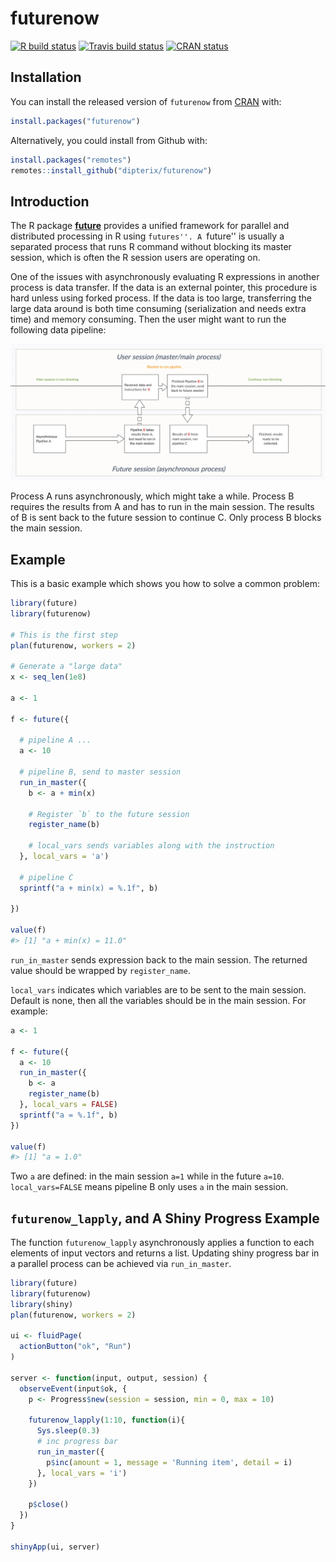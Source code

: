 
# futurenow

<!-- badges: start -->
[![R build status](https://github.com/dipterix/futurenow/workflows/R-CMD-check/badge.svg)](https://github.com/dipterix/futurenow/actions)
[![Travis build status](https://travis-ci.org/dipterix/futurenow.svg?branch=main)](https://travis-ci.org/dipterix/futurenow)
[![CRAN status](https://www.r-pkg.org/badges/version/futurenow)](https://CRAN.R-project.org/package=futurenow)
<!-- badges: end -->

## Installation

You can install the released version of `futurenow` from [CRAN](https://CRAN.R-project.org) with:

``` r
install.packages("futurenow")
```

Alternatively, you could install from Github with:

``` r
install.packages("remotes")
remotes::install_github("dipterix/futurenow")
```

## Introduction

The R package [**future**](https://github.com/HenrikBengtsson/future) provides a unified framework for parallel and distributed processing in R using ``futures''. A ``future'' is usually a separated process that runs R command without blocking its master session, which is often the R session users are operating on.

One of the issues with asynchronously evaluating R expressions in another process is data transfer. If the data is an external pointer, this procedure is hard unless using forked process. If the data is too large, transferring the large data around is both time consuming (serialization and needs extra time) and memory consuming. Then the user might want to run the following data pipeline:

![Diagram: `futurenow` runs pipeline B in the main session](https://github.com/dipterix/futurenow/raw/main/inst/diagram.png)

Process A runs asynchronously, which might take a while. Process B requires the results from A and has to run in the main session. The results of B is sent back to the future session to continue C. Only process B blocks the main session.

## Example

This is a basic example which shows you how to solve a common problem:

``` r
library(future)
library(futurenow)

# This is the first step 
plan(futurenow, workers = 2)

# Generate a "large data"
x <- seq_len(1e8)

a <- 1

f <- future({

  # pipeline A ...
  a <- 10
  
  # pipeline B, send to master session
  run_in_master({
    b <- a + min(x)
    
    # Register `b` to the future session
    register_name(b)

    # local_vars sends variables along with the instruction
  }, local_vars = 'a')
  
  # pipeline C
  sprintf("a + min(x) = %.1f", b)
  
})

value(f)
#> [1] "a + min(x) = 11.0"
```

`run_in_master` sends expression back to the main session. The returned value should be wrapped by `register_name`.

`local_vars` indicates which variables are to be sent to the main session. Default is none, then all the variables should be in the main session. For example:


``` r
a <- 1

f <- future({
  a <- 10
  run_in_master({
    b <- a
    register_name(b)
  }, local_vars = FALSE)
  sprintf("a = %.1f", b)
})

value(f)
#> [1] "a = 1.0"
```

Two `a` are defined: in the main session `a=1` while in the future `a=10`. `local_vars=FALSE` means pipeline B only uses `a` in the main session.


## `futurenow_lapply`, and A Shiny Progress Example

The function `futurenow_lapply` asynchronously applies a function to each elements of input vectors and returns a list. Updating shiny progress bar in a parallel process can be achieved via `run_in_master`.

``` r
library(future)
library(futurenow)
library(shiny)
plan(futurenow, workers = 2)

ui <- fluidPage(
  actionButton("ok", "Run")
)

server <- function(input, output, session) {
  observeEvent(input$ok, {
    p <- Progress$new(session = session, min = 0, max = 10)

    futurenow_lapply(1:10, function(i){
      Sys.sleep(0.3)
      # inc progress bar
      run_in_master({
        p$inc(amount = 1, message = 'Running item', detail = i)
      }, local_vars = 'i')
    })

    p$close()
  })
}

shinyApp(ui, server)

```
